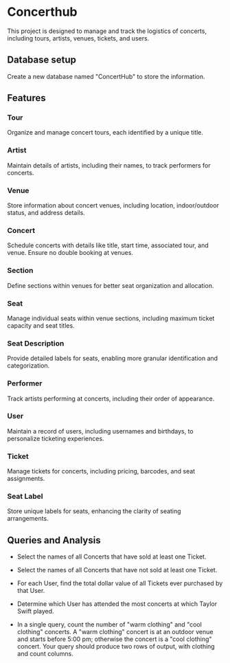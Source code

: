 # Concerthub
This project is designed to manage and track the logistics of concerts, including tours, artists, venues, tickets, and users.

## Database setup
Create a new database named "ConcertHub" to store the information.

## Features
### Tour 
Organize and manage concert tours, each identified by a unique title.

### Artist
Maintain details of artists, including their names, to track performers for concerts.

### Venue 
Store information about concert venues, including location, indoor/outdoor status, and address details.

### Concert 
Schedule concerts with details like title, start time, associated tour, and venue. Ensure no double booking at venues.

### Section
Define sections within venues for better seat organization and allocation.

### Seat 
Manage individual seats within venue sections, including maximum ticket capacity and seat titles.

### Seat Description 
Provide detailed labels for seats, enabling more granular identification and categorization.

### Performer
Track artists performing at concerts, including their order of appearance.

### User 
Maintain a record of users, including usernames and birthdays, to personalize ticketing experiences.
### Ticket 
Manage tickets for concerts, including pricing, barcodes, and seat assignments.

### Seat Label 
Store unique labels for seats, enhancing the clarity of seating arrangements.

## Queries and Analysis
+ Select the names of all Concerts that have sold at least one Ticket. 

+ Select the names of all Concerts that have not sold at least one Ticket.

+ For each User, find the total dollar value of all Tickets ever purchased by that User.

+ Determine which User has attended the most concerts at which Taylor Swift played. 

+ In a single query, count the number of "warm clothing" and "cool clothing" concerts. A "warm clothing" concert is at an outdoor venue and starts before 5:00 pm; otherwise the concert is a "cool clothing" concert. Your query should produce two rows of output, with clothing and count columns.

